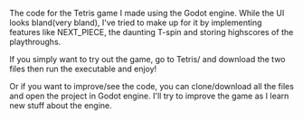 The code for the Tetris game I made using the Godot engine. While the UI looks bland(very bland), I've tried to make up for it by implementing features like NEXT_PIECE, the 
daunting T-spin and storing highscores of the playthroughs.

If you simply want to try out the game, go to Tetris/ and download the two files then run the executable and enjoy!

Or if you want to improve/see the code, you can clone/download all the files and open the project in Godot engine.
I'll try to improve the game as I learn new stuff about the engine.
